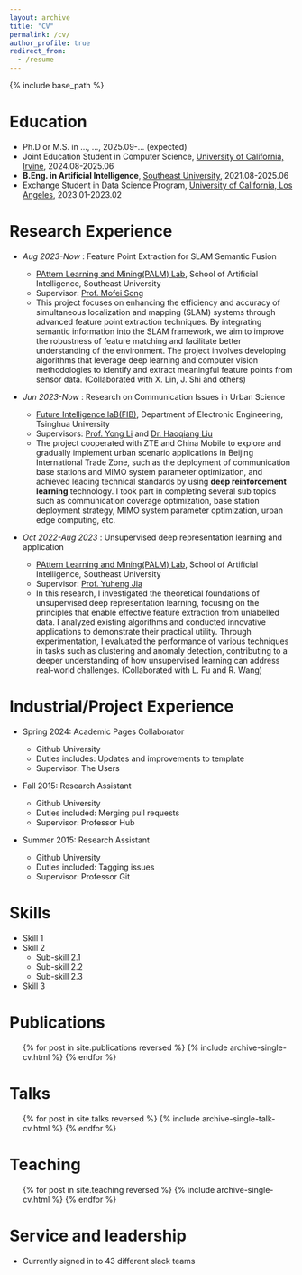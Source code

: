 ```yaml
---
layout: archive
title: "CV"
permalink: /cv/
author_profile: true
redirect_from:
  - /resume
---
```


{% include base_path %}

Education
======
* Ph.D or M.S. in ..., ..., 2025.09-... (expected)
* Joint Education Student in Computer Science, [University of California, Irvine](https://www.uci.edu), 2024.08-2025.06
* **B.Eng. in Artificial Intelligence**, [Southeast University](https://www.seu.edu.cn), 2021.08-2025.06
* Exchange Student in Data Science Program, [University of California, Los Angeles](https://www.ucla.edu), 2023.01-2023.02

Research Experience
======
* *Aug 2023-Now* : Feature Point Extraction for SLAM Semantic Fusion
  * [PAttern Learning and Mining(PALM) Lab](https://palm.seu.edu.cn), School of Artificial Intelligence, Southeast University
  * Supervisor: [Prof. Mofei Song](https://palm.seu.edu.cn/smf/index.html)
  * This project focuses on enhancing the efficiency and accuracy of simultaneous localization and mapping (SLAM) systems through advanced feature point extraction techniques. By integrating semantic information into the SLAM framework, we aim to improve the robustness of feature matching and facilitate better understanding of the environment. The project involves developing algorithms that leverage deep learning and computer vision methodologies to identify and extract meaningful feature points from sensor data. (Collaborated with X. Lin, J. Shi and others)
 
* *Jun 2023-Now* : Research on Communication Issues in Urban Science
  * [Future Intelligence laB(FIB)](https://fi.ee.tsinghua.edu.cn), Department of Electronic Engineering, Tsinghua University
  * Supervisors: [Prof. Yong Li](https://fi.ee.tsinghua.edu.cn/~liyong/) and [Dr. Haoqiang Liu](https://scholar.google.com/citations?user=DyD-6M8AAAAJ)
  * The project cooperated with ZTE and China Mobile to explore and gradually implement urban scenario applications in Beijing International Trade Zone, such as the deployment of communication base stations and MIMO system parameter optimization, and achieved leading technical standards by using **deep reinforcement learning** technology. I took part in completing several sub topics such as communication coverage optimization, base station deployment strategy, MIMO system parameter optimization, urban edge computing, etc.

* *Oct 2022-Aug 2023* : Unsupervised deep representation learning and application
  * [PAttern Learning and Mining(PALM) Lab](https://palm.seu.edu.cn), School of Artificial Intelligence, Southeast University
  * Supervisor: [Prof. Yuheng Jia](https://jyh-learning.github.io/index.html)
  * In this research, I investigated the theoretical foundations of unsupervised deep representation learning, focusing on the principles that enable effective feature extraction from unlabelled data. I analyzed existing algorithms and conducted innovative applications to demonstrate their practical utility. Through experimentation, I evaluated the performance of various techniques in tasks such as clustering and anomaly detection, contributing to a deeper understanding of how unsupervised learning can address real-world challenges. (Collaborated with L. Fu and R. Wang)
 
Industrial/Project Experience
======
* Spring 2024: Academic Pages Collaborator
  * Github University
  * Duties includes: Updates and improvements to template
  * Supervisor: The Users

* Fall 2015: Research Assistant
  * Github University
  * Duties included: Merging pull requests
  * Supervisor: Professor Hub

* Summer 2015: Research Assistant
  * Github University
  * Duties included: Tagging issues
  * Supervisor: Professor Git
  
Skills
======
* Skill 1
* Skill 2
  * Sub-skill 2.1
  * Sub-skill 2.2
  * Sub-skill 2.3
* Skill 3

Publications
======
  <ul>{% for post in site.publications reversed %}
    {% include archive-single-cv.html %}
  {% endfor %}</ul>
  
Talks
======
  <ul>{% for post in site.talks reversed %}
    {% include archive-single-talk-cv.html  %}
  {% endfor %}</ul>
  
Teaching
======
  <ul>{% for post in site.teaching reversed %}
    {% include archive-single-cv.html %}
  {% endfor %}</ul>
  
Service and leadership
======
* Currently signed in to 43 different slack teams
